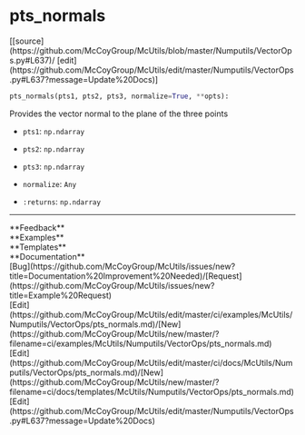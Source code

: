 # <a id="McUtils.Numputils.VectorOps.pts_normals">pts_normals</a>
<div class="docs-source-link" markdown="1">
[[source](https://github.com/McCoyGroup/McUtils/blob/master/Numputils/VectorOps.py#L637)/
[edit](https://github.com/McCoyGroup/McUtils/edit/master/Numputils/VectorOps.py#L637?message=Update%20Docs)]
</div>

```python
pts_normals(pts1, pts2, pts3, normalize=True, **opts): 
```
Provides the vector normal to the plane of the three points
  - `pts1`: `np.ndarray`
    > 
  - `pts2`: `np.ndarray`
    > 
  - `pts3`: `np.ndarray`
    > 
  - `normalize`: `Any`
    > 
  - `:returns`: `np.ndarray`
    > 











---


<div markdown="1" class="text-secondary">
<div class="container">
  <div class="row">
   <div class="col" markdown="1">
**Feedback**   
</div>
   <div class="col" markdown="1">
**Examples**   
</div>
   <div class="col" markdown="1">
**Templates**   
</div>
   <div class="col" markdown="1">
**Documentation**   
</div>
   <div class="col" markdown="1">
   
</div>
   <div class="col" markdown="1">
   
</div>
   <div class="col" markdown="1">
   
</div>
</div>
  <div class="row">
   <div class="col" markdown="1">
[Bug](https://github.com/McCoyGroup/McUtils/issues/new?title=Documentation%20Improvement%20Needed)/[Request](https://github.com/McCoyGroup/McUtils/issues/new?title=Example%20Request)   
</div>
   <div class="col" markdown="1">
[Edit](https://github.com/McCoyGroup/McUtils/edit/master/ci/examples/McUtils/Numputils/VectorOps/pts_normals.md)/[New](https://github.com/McCoyGroup/McUtils/new/master/?filename=ci/examples/McUtils/Numputils/VectorOps/pts_normals.md)   
</div>
   <div class="col" markdown="1">
[Edit](https://github.com/McCoyGroup/McUtils/edit/master/ci/docs/McUtils/Numputils/VectorOps/pts_normals.md)/[New](https://github.com/McCoyGroup/McUtils/new/master/?filename=ci/docs/templates/McUtils/Numputils/VectorOps/pts_normals.md)   
</div>
   <div class="col" markdown="1">
[Edit](https://github.com/McCoyGroup/McUtils/edit/master/Numputils/VectorOps.py#L637?message=Update%20Docs)   
</div>
   <div class="col" markdown="1">
   
</div>
   <div class="col" markdown="1">
   
</div>
   <div class="col" markdown="1">
   
</div>
</div>
</div>
</div>